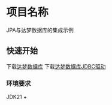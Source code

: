 # 项目名称

JPA与达梦数据库的集成示例

## 快速开始

下载[达梦数据库](https://eco.dameng.com/download/)
下载[达梦数据库JDBC驱动](https://mvnrepository.com/artifact/com.dameng/DmJdbcDriver8)

### 环境要求

JDK21 +
